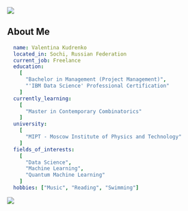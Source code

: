 <img src="https://capsule-render.vercel.app/api?type=Waving&color=0:009f83,100:15407a&height=150&section=header&text=Greetings!&fontColor=e6e9e4&fontAlignY=37&fontSize=70" />

## About Me ##
```yaml 
  name: Valentina Kudrenko
  located_in: Sochi, Russian Federation
  current_job: Freelance
  education: 
    [
      "Bachelor in Management (Project Management)",
      "'IBM Data Science' Professional Certification"
    ]
  currently_learning:
    [
      "Master in Contemporary Combinatorics"
    ]
  university:
    [
      "MIPT - Moscow Institute of Physics and Technology"
    ]
  fields_of_interests:
    [
      "Data Science",
      "Machine Learning",
      "Quantum Machine Learning"
    ]
  hobbies: ["Music", "Reading", "Swimming"]
```
<img src="https://capsule-render.vercel.app/api?type=Waving&color=0:15407a,100:009f83&height=100&section=footer" />

